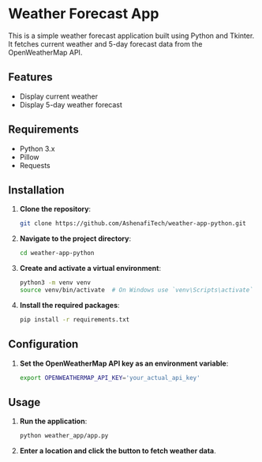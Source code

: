 # Weather Forecast App

This is a simple weather forecast application built using Python and Tkinter. It fetches current weather and 5-day forecast data from the OpenWeatherMap API.

## Features
- Display current weather
- Display 5-day weather forecast

## Requirements
- Python 3.x
- Pillow
- Requests

## Installation
1. **Clone the repository**:
    ```sh
    git clone https://github.com/AshenafiTech/weather-app-python.git
    ```

2. **Navigate to the project directory**:
    ```sh
    cd weather-app-python
    ```

3. **Create and activate a virtual environment**:
    ```sh
    python3 -m venv venv
    source venv/bin/activate  # On Windows use `venv\Scripts\activate`
    ```

4. **Install the required packages**:
    ```sh
    pip install -r requirements.txt
    ```

## Configuration
1. **Set the OpenWeatherMap API key as an environment variable**:
    ```sh
    export OPENWEATHERMAP_API_KEY='your_actual_api_key'
    ```

## Usage
1. **Run the application**:
    ```sh
    python weather_app/app.py
    ```

2. **Enter a location and click the button to fetch weather data**.